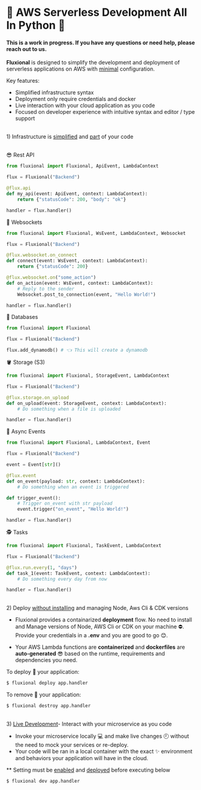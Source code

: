 # 🚀 AWS Serverless Development All In Python 🐍

#### This is a work in progress. If you have any questions or need help, please reach out to us.

<b class="theme-primary-light">Fluxional</b> is designed to simplify the development and deployment of serverless applications on AWS with <u>minimal</u> configuration.<br>

Key features:<br>

- Simplified infrastructure syntax
- Deployment only require credentials and docker
- Live interaction with your cloud application as you code
- Focused on developer experience with intuitive syntax and editor / type support
<br>
<div class="index-title">1) Infrastructure is <u>simplified</u> and <u>part</u> of your code</div><br>

😎 Rest API

```python
from fluxional import Fluxional, ApiEvent, LambdaContext

flux = Fluxional("Backend")

@flux.api
def my_api(event: ApiEvent, context: LambdaContext):
    return {"statusCode": 200, "body": "ok"}

handler = flux.handler()
```

📲 Websockets

```python
from fluxional import Fluxional, WsEvent, LambdaContext, Websocket

flux = Fluxional("Backend")

@flux.websocket.on_connect
def connect(event: WsEvent, context: LambdaContext):
    return {"statusCode": 200}

@flux.websocket.on("some_action")
def on_action(event: WsEvent, context: LambdaContext):
    # Reply to the sender
    Websocket.post_to_connection(event, "Hello World!")

handler = flux.handler()
```

🔐 Databases

```python
from fluxional import Fluxional

flux = Fluxional("Backend")

flux.add_dynamodb() # 👈 This will create a dynamodb
```

🪣 Storage (S3)

```python
from fluxional import Fluxional, StorageEvent, LambdaContext

flux = Fluxional("Backend")

@flux.storage.on_upload
def on_upload(event: StorageEvent, context: LambdaContext):
    # Do something when a file is uploaded

handler = flux.handler()
```

🚶 Async Events

```python
from fluxional import Fluxional, LambdaContext, Event

flux = Fluxional("Backend")

event = Event[str]()

@flux.event
def on_event(payload: str, context: LambdaContext):
    # Do something when an event is triggered

def trigger_event():
    # Trigger on_event with str payload
    event.trigger("on_event", "Hello World!")

handler = flux.handler()
```

🕵️ Tasks

```python
from fluxional import Fluxional, TaskEvent, LambdaContext

flux = Fluxional("Backend")

@flux.run.every(1, "days")
def task_1(event: TaskEvent, context: LambdaContext):
    # Do something every day from now

handler = flux.handler()
```

<br>
<div class="index-title"> 2) Deploy <u>without installing</u> and managing Node, Aws Cli & CDK versions</div>

- Fluxional provides a containarized <b>deployment</b> flow. No need to install and Manage versions of Node, AWS Cli or CDK on your machine ⛔.
  Provide your credentials in a <b>.env</b> and you are good to go 😊.<br>

- Your AWS Lambda functions are <b>containerized</b> and <b>dockerfiles</b> are <b>auto-generated</b> 😎 based on the runtime, requirements and dependencies you need.

To deploy 🚀 your application:

<div>

```bash
$ fluxional deploy app.handler
```

</div>
To remove 🔨 your application:

<div>

```bash
$ fluxional destroy app.handler
```

</div>

<br>

<div class="index-title"> 3) <u>Live Development</u>- Interact with your microservice as you code </div>

- Invoke your microservice locally 💻 and make live changes 🕘 without the need to mock your services or re-deploy.
- Your code will be ran in a local container with the exact ✨ environment and behaviors your application will have in the cloud.

\*\* Setting must be <u>enabled</u> and <u>deployed</u> before executing below <br>

<div>

```bash
$ fluxional dev app.handler
```

</div>

<br>
